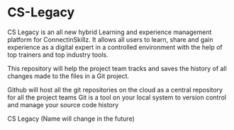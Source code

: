 # CS-Legacy
CS Legacy is an all new hybrid Learning and experience management platform for ConnectinSkillz. It allows all users to learn, share and gain experience as a digital expert in a controlled environment with the help of top trainers and top industry tools.

This repository will help the project team tracks and saves the history of all changes made to the files in a Git project.

Github will host all the git repositories on the cloud as a central repository for all the project teams
Git is a tool on your local system to version control and manage your source code history

CS Legacy (Name will change in the future)
